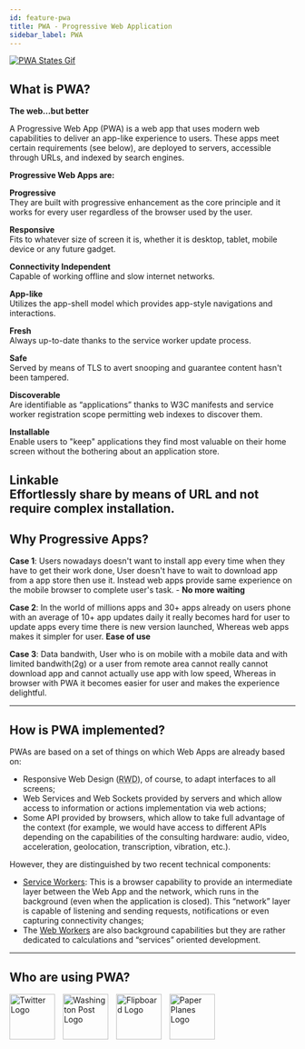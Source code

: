 ```yaml
---
id: feature-pwa
title: PWA - Progressive Web Application
sidebar_label: PWA
---
```


[![PWA States Gif](https://media.giphy.com/media/xT9Igz9xhXychk8LyE/giphy.gif)](/img/features/pwa_app.gif)

## What is PWA?

**The web…but better**  
  
A Progressive Web App (PWA) is a web app that uses modern web capabilities to deliver an app-like experience to users. These apps meet certain requirements (see below), are deployed to servers, accessible through URLs, and indexed by search engines.

**Progressive Web Apps are:**  

**Progressive**  
They are built with progressive enhancement as the core principle and it works for every user regardless of the browser used by the user.
  
**Responsive**  
Fits to whatever size of screen it is, whether it is desktop, tablet, mobile device or any future gadget.

**Connectivity Independent**  
Capable of working offline and slow internet networks.

**App-like**  
Utilizes the app-shell model which provides app-style navigations and interactions.

**Fresh**  
Always up-to-date thanks to the service worker update process.

**Safe**  
Served by means of TLS to avert snooping and guarantee content hasn't been tampered.

**Discoverable**  
Are identifiable as “applications” thanks to W3C manifests and service worker registration scope permitting web indexes to discover them.

**Installable**  
Enable users to "keep" applications they find most valuable on their home screen without the bothering about an application store.

**Linkable**  
Effortlessly share by means of URL and not require complex installation.
---

## Why Progressive Apps?

**Case 1**: Users nowadays doesn't want to install app every time when they have to get their work done, User doesn't have to wait to download app from a app store then use it. Instead web apps provide same experience on the mobile browser to complete user's task. - **No more waiting**  

**Case 2**: In the world of millions apps and 30+ apps already on users phone with an average of 10+ app updates daily it really becomes hard for user to update apps every time there is new version launched, Whereas web apps makes it simpler for user. **Ease of use**

**Case 3**: Data bandwith, User who is on mobile with a mobile data and with limited bandwith(2g) or a user from remote area cannot really cannot download app and cannot actually use app with low speed, Whereas in browser with PWA it becomes easier for user and makes the experience delightful.

---

## How is PWA implemented?

PWAs are based on a set of things on which Web Apps are already based on:

 - Responsive Web Design (<abbr lang="en" title="Responsive Web Design">RWD</abbr>), of course, to adapt interfaces to all screens;
 - Web Services and Web Sockets provided by servers and which allow access to information or actions implementation via web actions;
 - Some API provided by browsers, which allow to take full advantage of the context (for example, we would have access to different APIs depending on the capabilities of the consulting hardware: audio, video, acceleration, geolocation, transcription, vibration, etc.).


However, they are distinguished by two recent technical components:

 - [Service Workers](https://developer.mozilla.org/fr/docs/Web/API/Service_Worker_API/Using_Service_Workers): This is a browser capability to provide an intermediate layer between the Web App and the network, which runs in the background (even when the application is closed). This “network” layer is capable of listening and sending requests, notifications or even capturing connectivity changes;
 - The [Web Workers](https://developer.mozilla.org/fr/docs/Utilisation_des_web_workers) are also background capabilities but they are rather dedicated to calculations and “services” oriented development.

---

## Who are using PWA?

<a href="https://mobile.twitter.com/" target="_blank"><img width="80px" src="/img/features/twitter.png" alt="Twitter Logo" style="max-width:100%; display: inline-block; margin-right: 10px;"></a>
<a href="https://www.washingtonpost.com/pwa" target="_blank"><img width="80px" src="/img/features/washington-post.png" alt="Washington Post Logo" style="max-width:100%; display: inline-block; margin-right: 10px;"></a>
<a href="https://flipboard.com/" target="_blank"><img width="80px" src="/img/features/flipboard.png" alt="Flipboard Logo" style="max-width:100%; display: inline-block; margin-right: 10px;"></a>
<a href="https://paperplanes.world/" target="_blank"><img width="80px" src="/img/features/paper-planes.png" alt="Paper Planes Logo" style="max-width:100%; display: inline-block; margin-right: 10px;"></a>
